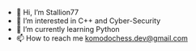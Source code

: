 - 👋 Hi, I’m Stallion77
- 👀 I’m interested in C++ and Cyber-Security
- 🌱 I’m currently learning Python
- 📫 How to reach me komodochess.dev@gmail.com
